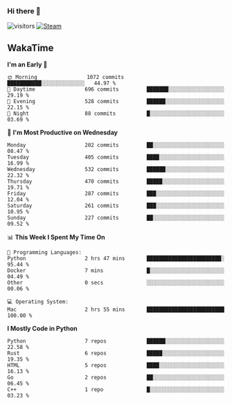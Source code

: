 ### Hi there 👋

![visitors](https://visitor-badge.glitch.me/badge?page_id=zhourunlai)
[![Steam](https://img.shields.io/badge/dynamic/json?url=https%3A%2F%2Fapi.swo.moe%2Fstats%2Fsteamgames%2F76561198285156854&query=count&color=0b1a37&label=Steam&labelColor=134375&logo=steam&suffix=+games&cacheSeconds=3600)](http://steamcommunity.com/profiles/76561198285156854)

## WakaTime
<!--START_SECTION:waka-->
**I'm an Early 🐤** 

```text
🌞 Morning                1072 commits        ███████████░░░░░░░░░░░░░░   44.97 % 
🌆 Daytime                696 commits         ███████░░░░░░░░░░░░░░░░░░   29.19 % 
🌃 Evening                528 commits         ██████░░░░░░░░░░░░░░░░░░░   22.15 % 
🌙 Night                  88 commits          █░░░░░░░░░░░░░░░░░░░░░░░░   03.69 % 
```
📅 **I'm Most Productive on Wednesday** 

```text
Monday                   202 commits         ██░░░░░░░░░░░░░░░░░░░░░░░   08.47 % 
Tuesday                  405 commits         ████░░░░░░░░░░░░░░░░░░░░░   16.99 % 
Wednesday                532 commits         ██████░░░░░░░░░░░░░░░░░░░   22.32 % 
Thursday                 470 commits         █████░░░░░░░░░░░░░░░░░░░░   19.71 % 
Friday                   287 commits         ███░░░░░░░░░░░░░░░░░░░░░░   12.04 % 
Saturday                 261 commits         ███░░░░░░░░░░░░░░░░░░░░░░   10.95 % 
Sunday                   227 commits         ██░░░░░░░░░░░░░░░░░░░░░░░   09.52 % 
```


📊 **This Week I Spent My Time On** 

```text
💬 Programming Languages: 
Python                   2 hrs 47 mins       ████████████████████████░   95.44 % 
Docker                   7 mins              █░░░░░░░░░░░░░░░░░░░░░░░░   04.49 % 
Other                    0 secs              ░░░░░░░░░░░░░░░░░░░░░░░░░   00.06 % 

💻 Operating System: 
Mac                      2 hrs 55 mins       █████████████████████████   100.00 % 
```

**I Mostly Code in Python** 

```text
Python                   7 repos             ██████░░░░░░░░░░░░░░░░░░░   22.58 % 
Rust                     6 repos             █████░░░░░░░░░░░░░░░░░░░░   19.35 % 
HTML                     5 repos             ████░░░░░░░░░░░░░░░░░░░░░   16.13 % 
Go                       2 repos             ██░░░░░░░░░░░░░░░░░░░░░░░   06.45 % 
C++                      1 repo              █░░░░░░░░░░░░░░░░░░░░░░░░   03.23 % 
```




<!--END_SECTION:waka-->
